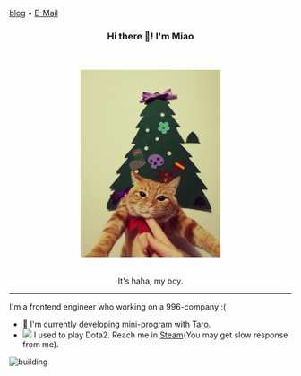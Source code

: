 [blog](https://segmentfault.com/u/fehaha/articles) • [E-Mail](mailto:yunliangmiao@gmail.com)
<h3 align="center">Hi there 👋! I'm Miao</h3>


<div align="center">

  <br>
  <br>
  <img src="https://raw.githubusercontent.com/myl0204/myl0204/main/img/haha.jpg" width="250px">
  <br>
  <br>
  <p>It's haha, my boy.</p>
</div>

---

I'm a frontend engineer who working on a 996-company :(

- 🏢 I'm currently developing mini-program with [Taro](https://github.com/NervJS/taro).
-  <img src="https://raw.githubusercontent.com/l4wio/dota2-emoji-nickname/master/img/01.gif" width="16px"> I used to play Dota2. Reach me in [Steam](https://steamcommunity.com/profiles/76561198081401419/)(You may get slow response from me).

![building](https://github-readme-stats.anuraghazra1.vercel.app/api?username=myl0204&show_icons=true&include_all_commits=true&hide=contribs&theme=nightowl)
<!--
**myl0204/myl0204** is a ✨ _special_ ✨ repository because its `README.md` (this file) appears on your GitHub profile.

Here are some ideas to get you started:

- 🔭 I’m currently working on ...
- 🌱 I’m currently learning ...
- 👯 I’m looking to collaborate on ...
- 🤔 I’m looking for help with ...
- 💬 Ask me about ...
- 📫 How to reach me: ...
- 😄 Pronouns: ...
- ⚡ Fun fact: ...
-->
